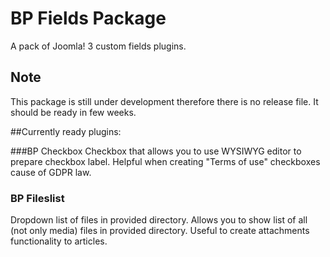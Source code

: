 # BP Fields Package
A pack of Joomla! 3 custom fields plugins.

## Note
This package is still under development therefore there is no release file. It should be ready in few weeks.

##Currently ready plugins:

###BP Checkbox
Checkbox that allows you to use WYSIWYG editor to prepare checkbox label. Helpful when creating "Terms of use" checkboxes
cause of GDPR law.

### BP Fileslist
Dropdown list of files in provided directory. Allows you to show list of all (not only media) files in provided directory.
Useful to create attachments functionality to articles.


